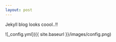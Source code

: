 ```yaml
---
layout: post
---
```


Jekyll blog looks coool..!!

![_config.yml]({{ site.baseurl }}/images/config.png)
